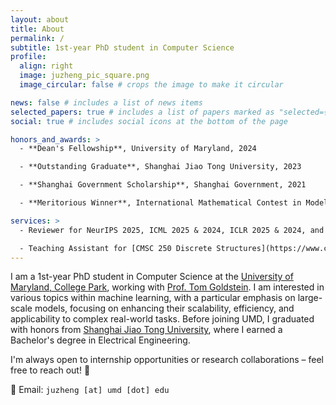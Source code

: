 ```yaml
---
layout: about
title: About
permalink: /
subtitle: 1st-year PhD student in Computer Science
profile:
  align: right
  image: juzheng_pic_square.png
  image_circular: false # crops the image to make it circular

news: false # includes a list of news items
selected_papers: true # includes a list of papers marked as "selected={true}"
social: true # includes social icons at the bottom of the page

honors_and_awards: >
  - **Dean's Fellowship**, University of Maryland, 2024

  - **Outstanding Graduate**, Shanghai Jiao Tong University, 2023

  - **Shanghai Government Scholarship**, Shanghai Government, 2021

  - **Meritorious Winner**, International Mathematical Contest in Modeling, 2021

services: >
  - Reviewer for NeurIPS 2025, ICML 2025 & 2024, ICLR 2025 & 2024, and KDD 2024

  - Teaching Assistant for [CMSC 250 Discrete Structures](https://www.cs.umd.edu/class/fall2024/cmsc250-010X/), Fall 2024
---
```


I am a 1st-year PhD student in Computer Science at the [University of Maryland, College Park](https://www.cs.umd.edu), working with [Prof. Tom Goldstein](https://www.cs.umd.edu/~tomg/).
I am interested in various topics within machine learning, with a particular emphasis on large-scale models, focusing on enhancing their scalability, efficiency, and applicability to complex real-world tasks.
Before joining UMD, I graduated with honors from [Shanghai Jiao Tong University](https://en.sjtu.edu.cn), where I earned a Bachelor's degree in Electrical Engineering.

I'm always open to internship opportunities or research collaborations – feel free to reach out! 🤝

📧 Email: <span style="font-family: monospace; font-size: 0.9em;">juzheng [at] umd [dot] edu</span>
